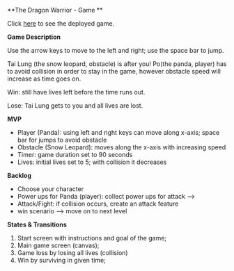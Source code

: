 **The Dragon Warrior - Game ** 


Click <a href="https://patriciakt.github.io/the-dragon-warrior/">here</a> to see the deployed game.


**Game Description**

Use the arrow keys to move to the left and right; use the space bar to jump.

Tai Lung (the snow leopard, obstacle) is after you! Po(the panda, player) has to avoid collision in order to stay in the game, however obstacle speed will increase as time goes on. 

Win: still have lives left before the time runs out.


Lose: Tai Lung gets to you and all lives are lost. 




**MVP**

- Player (Panda): using left and right keys can move along x-axis; space bar for jumps to avoid obstacle
- Obstacle (Snow Leopard): moves along the x-axis with increasing speed
- Timer: game duration set to 90 seconds
- Lives: initial lives set to 5; with collision it decreases



    
**Backlog**

- Choose your character
- Power ups for Panda (player): collect power ups for attack --> 
- Attack/Fight: if collision occurs, create an attack feature
- win scenario --> move on to next level




**States & Transitions**

1. Start screen with instructions and goal of the game;
2. Main game screen (canvas);
3. Game loss by losing all lives (collision)
4. Win by surviving in given time; 
